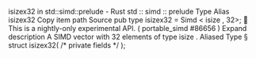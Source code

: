 isizex32 in std::simd::prelude - Rust
std
::
simd
::
prelude
Type Alias
isizex32
Copy item path
Source
pub type isizex32 =
Simd
<
isize
, 32>;
🔬
This is a nightly-only experimental API. (
portable_simd
#86656
)
Expand description
A SIMD vector with 32 elements of type
isize
.
Aliased Type
§
struct isizex32(
/* private fields */
);